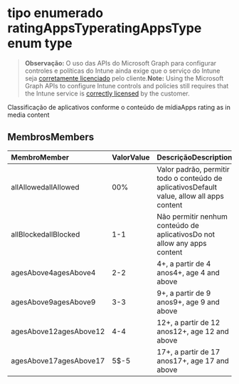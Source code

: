 # <a name="ratingappstype-enum-type"></a><span data-ttu-id="f9722-101">tipo enumerado ratingAppsType</span><span class="sxs-lookup"><span data-stu-id="f9722-101">ratingAppsType enum type</span></span>

> <span data-ttu-id="f9722-102">**Observação:** O uso das APIs do Microsoft Graph para configurar controles e políticas do Intune ainda exige que o serviço do Intune seja [corretamente licenciado](https://go.microsoft.com/fwlink/?linkid=839381) pelo cliente.</span><span class="sxs-lookup"><span data-stu-id="f9722-102">**Note:** Using the Microsoft Graph APIs to configure Intune controls and policies still requires that the Intune service is [correctly licensed](https://go.microsoft.com/fwlink/?linkid=839381) by the customer.</span></span>

<span data-ttu-id="f9722-103">Classificação de aplicativos conforme o conteúdo de mídia</span><span class="sxs-lookup"><span data-stu-id="f9722-103">Apps rating as in media content</span></span>
## <a name="members"></a><span data-ttu-id="f9722-104">Membros</span><span class="sxs-lookup"><span data-stu-id="f9722-104">Members</span></span>
|<span data-ttu-id="f9722-105">Membro</span><span class="sxs-lookup"><span data-stu-id="f9722-105">Member</span></span>|<span data-ttu-id="f9722-106">Valor</span><span class="sxs-lookup"><span data-stu-id="f9722-106">Value</span></span>|<span data-ttu-id="f9722-107">Descrição</span><span class="sxs-lookup"><span data-stu-id="f9722-107">Description</span></span>|
|:---|:---|:---|
|<span data-ttu-id="f9722-108">allAllowed</span><span class="sxs-lookup"><span data-stu-id="f9722-108">allAllowed</span></span>|<span data-ttu-id="f9722-109">0</span><span class="sxs-lookup"><span data-stu-id="f9722-109">0%</span></span>|<span data-ttu-id="f9722-110">Valor padrão, permitir todo o conteúdo de aplicativos</span><span class="sxs-lookup"><span data-stu-id="f9722-110">Default value, allow all apps content</span></span>|
|<span data-ttu-id="f9722-111">allBlocked</span><span class="sxs-lookup"><span data-stu-id="f9722-111">allBlocked</span></span>|<span data-ttu-id="f9722-112">1</span><span class="sxs-lookup"><span data-stu-id="f9722-112">-1</span></span>|<span data-ttu-id="f9722-113">Não permitir nenhum conteúdo de aplicativos</span><span class="sxs-lookup"><span data-stu-id="f9722-113">Do not allow any apps content</span></span>|
|<span data-ttu-id="f9722-114">agesAbove4</span><span class="sxs-lookup"><span data-stu-id="f9722-114">agesAbove4</span></span>|<span data-ttu-id="f9722-115">2</span><span class="sxs-lookup"><span data-stu-id="f9722-115">-2</span></span>|<span data-ttu-id="f9722-116">4+, a partir de 4 anos</span><span class="sxs-lookup"><span data-stu-id="f9722-116">4+, age 4 and above</span></span>|
|<span data-ttu-id="f9722-117">agesAbove9</span><span class="sxs-lookup"><span data-stu-id="f9722-117">agesAbove9</span></span>|<span data-ttu-id="f9722-118">3</span><span class="sxs-lookup"><span data-stu-id="f9722-118">-3</span></span>|<span data-ttu-id="f9722-119">9+, a partir de 9 anos</span><span class="sxs-lookup"><span data-stu-id="f9722-119">9+, age 9 and above</span></span>|
|<span data-ttu-id="f9722-120">agesAbove12</span><span class="sxs-lookup"><span data-stu-id="f9722-120">agesAbove12</span></span>|<span data-ttu-id="f9722-121">4</span><span class="sxs-lookup"><span data-stu-id="f9722-121">-4</span></span>|<span data-ttu-id="f9722-122">12+, a partir de 12 anos</span><span class="sxs-lookup"><span data-stu-id="f9722-122">12+, age 12 and above</span></span> |
|<span data-ttu-id="f9722-123">agesAbove17</span><span class="sxs-lookup"><span data-stu-id="f9722-123">agesAbove17</span></span>|<span data-ttu-id="f9722-124">5</span><span class="sxs-lookup"><span data-stu-id="f9722-124">$-5</span></span>|<span data-ttu-id="f9722-125">17+, a partir de 17 anos</span><span class="sxs-lookup"><span data-stu-id="f9722-125">17+, age 17 and above</span></span>|








